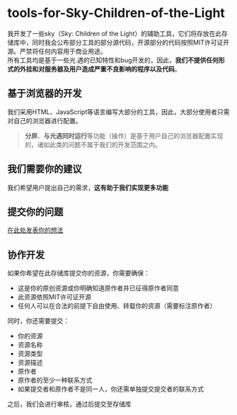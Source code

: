 # tools-for-Sky-Children-of-the-Light
我开发了一些sky（Sky: Children of the Light）的辅助工具，它们将存放在此存储库中，同时我会公布部分工具的部分源代码，开源部分的代码按照MIT许可证开源。严禁将任何内容用于商业用途。  
所有工具均是基于一些光.遇的已知特性和bug开发的，因此，**我们不提供任何形式的外挂和对服务器及用户造成严重不良影响的程序以及代码**。  
## 基于浏览器的开发
我们采用HTML、JavaScript等语言编写大部分的工具，因此，大部分使用者只需对自己的浏览器进行配置。  
>**分屏**、**与光遇同时运行**等功能（操作）是基于用户自己的浏览器配置实现的，诸如此类的问题不属于我们的开发范围之内。  
## 我们需要你的建议
我们希望用户提出自己的需求，**这有助于我们实现更多功能**
## 提交你的问题
[在此处发表你的想法](https://github.com/zghzd/tools-for-Sky-Children-of-the-Light/issues)
## 协作开发
如果你希望在此存储库提交你的资源，你需要确保：  
- 这是你的原创资源或你明确知道原作者并已征得原作者同意
- 此资源依照MIT许可证开源
- 任何人可以在合法的前提下自由使用、转载你的资源（需要标注原作者）

同时，你还需要提交：
- 你的资源
- 资源名称
- 资源类型
- 资源描述
- 原作者
- 原作者的至少一种联系方式
- 如果提交者和原作者不是同一人，你还需单独提交提交者的联系方式

之后，我们会进行审核，通过后提交至存储库
